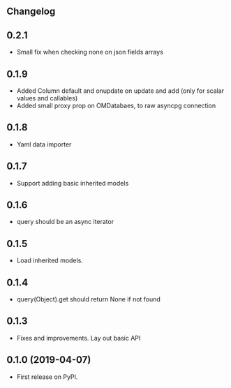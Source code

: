 ## Changelog

0.2.1
---
- Small fix when checking none on json fields arrays

0.1.9
----
- Added Column default and onupdate on update and add
  (only for scalar values and callables)
- Added small proxy prop on OMDatabaes, to raw asyncpg connection

0.1.8
---
- Yaml data importer

0.1.7
----
- Support adding basic inherited models

0.1.6
---
- query should be an async iterator

0.1.5
---
- Load inherited models.

0.1.4
----
- query(Object).get should return None if not found

0.1.3
----
- Fixes and improvements. Lay out basic API

0.1.0 (2019-04-07)
------------------

* First release on PyPI.
